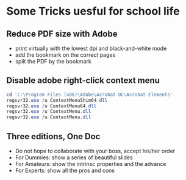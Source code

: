 # Some Tricks uesful for school life 

## Reduce PDF size with Adobe
* print virtually with the lowest dpi and black-and-white mode
* add the bookmark on the correct pages
* split the PDF by the bookmark

## Disable adobe right-click context menu
```Powershell
cd 'C:\Program Files (x86)\Adobe\Acrobat DC\Acrobat Elements'
regsvr32.exe /u ContextMenuShim64.dll
regsvr32.exe /u ContextMenu64.dll
regsvr32.exe /u ContextMenu.dll
regsvr32.exe /u ContextMenu.dll
```

## Three editions, One Doc
* Do not hope to collaborate with your boss, accept his/her order
* For Dummies:  show a series of beautiful slides
* For Amateurs: show the intrinsc properties and the advance
* For Experts:  show all the pros and cons
